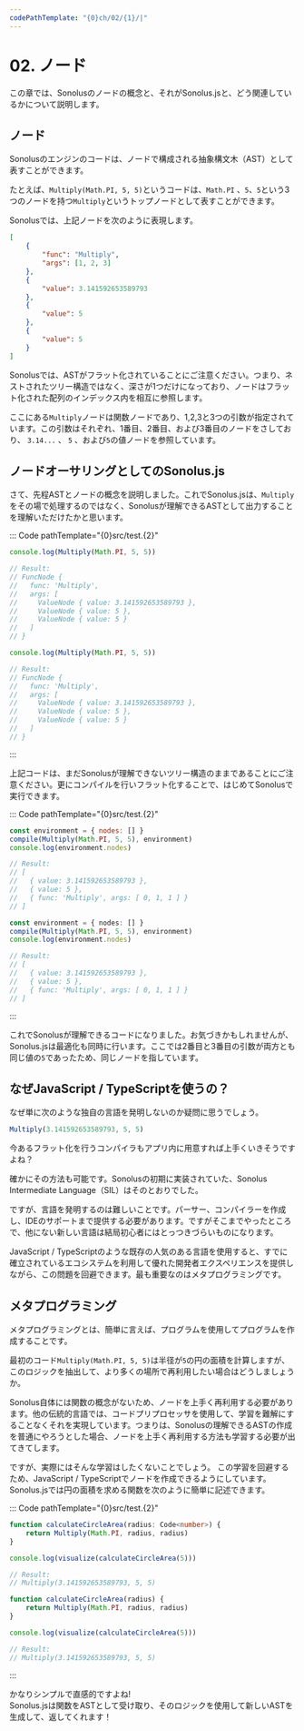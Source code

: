 ```yaml
---
codePathTemplate: "{0}ch/02/{1}/|"
---
```


# 02. ノード

この章では、Sonolusのノードの概念と、それがSonolus.jsと、どう関連しているかについて説明します。

## ノード

Sonolusのエンジンのコードは、ノードで構成される抽象構文木（AST）として表すことができます。

たとえば、`Multiply(Math.PI, 5, 5)`というコードは、`Math.PI` 、`5`、`5`という3つのノードを持つ`Multiply`というトップノードとして表すことができます。

Sonolusでは、上記ノードを次のように表現します。

```json
[
    {
        "func": "Multiply",
        "args": [1, 2, 3]
    },
    {
        "value": 3.141592653589793
    },
    {
        "value": 5
    },
    {
        "value": 5
    }
]
```

Sonolusでは、ASTがフラット化されていることにご注意ください。つまり、ネストされたツリー構造ではなく、深さが1つだけになっており、ノードはフラット化された配列のインデックス内を相互に参照します。

ここにある`Multiply`ノードは関数ノードであり、1,2,3と3つの引数が指定されています。この引数はそれぞれ、1番目、2番目、および3番目のノードをさしており、 `3.14...` 、 `5` 、および`5`の値ノードを参照しています。

## ノードオーサリングとしてのSonolus.js

さて、先程ASTとノードの概念を説明しました。これでSonolus.jsは、`Multiply`をその場で処理するのではなく、Sonolusが理解できるASTとして出力することを理解いただけたかと思います。

::: Code pathTemplate="{0}src/test.{2}"

```ts
console.log(Multiply(Math.PI, 5, 5))

// Result:
// FuncNode {
//   func: 'Multiply',
//   args: [
//     ValueNode { value: 3.141592653589793 },
//     ValueNode { value: 5 },
//     ValueNode { value: 5 }
//   ]
// }
```

```js
console.log(Multiply(Math.PI, 5, 5))

// Result:
// FuncNode {
//   func: 'Multiply',
//   args: [
//     ValueNode { value: 3.141592653589793 },
//     ValueNode { value: 5 },
//     ValueNode { value: 5 }
//   ]
// }
```

:::

上記コードは、まだSonolusが理解できないツリー構造のままであることにご注意ください。更にコンパイルを行いフラット化することで、はじめてSonolusで実行できます。

::: Code pathTemplate="{0}src/test.{2}"

```js
const environment = { nodes: [] }
compile(Multiply(Math.PI, 5, 5), environment)
console.log(environment.nodes)

// Result:
// [
//   { value: 3.141592653589793 },
//   { value: 5 },
//   { func: 'Multiply', args: [ 0, 1, 1 ] }
// ]
```

```ts
const environment = { nodes: [] }
compile(Multiply(Math.PI, 5, 5), environment)
console.log(environment.nodes)

// Result:
// [
//   { value: 3.141592653589793 },
//   { value: 5 },
//   { func: 'Multiply', args: [ 0, 1, 1 ] }
// ]
```

:::

これでSonolusが理解できるコードになりました。お気づきかもしれませんが、Sonolus.jsは最適化も同時に行います。ここでは2番目と3番目の引数が両方とも同じ値の`5`であったため、同じノードを指しています。

## なぜJavaScript / TypeScriptを使うの？

なぜ単に次のような独自の言語を発明しないのか疑問に思うでしょう。

```ts
Multiply(3.141592653589793, 5, 5)
```

今あるフラット化を行うコンパイラもアプリ内に用意すれば上手くいきそうですよね？

確かにその方法も可能です。Sonolusの初期に実装されていた、Sonolus Intermediate Language（SIL）はそのとおりでした。

ですが、言語を発明するのは難しいことです。パーサー、コンパイラーを作成し、IDEのサポートまで提供する必要があります。ですがそこまでやったところで、他にない新しい言語は結局初心者にはとっつきづらいものになります。

JavaScript / TypeScriptのような既存の人気のある言語を使用すると、すでに確立されているエコシステムを利用して優れた開発者エクスペリエンスを提供しながら、この問題を回避できます。最も重要なのはメタプログラミングです。

## メタプログラミング

メタプログラミングとは、簡単に言えば、プログラムを使用してプログラムを作成することです。

最初のコード`Multiply(Math.PI, 5, 5)`は半径が`5`の円の面積を計算しますが、このロジックを抽出して、より多くの場所で再利用したい場合はどうしましょうか。

Sonolus自体には関数の概念がないため、ノードを上手く再利用する必要があります。他の伝統的言語では、コードプリプロセッサを使用して、学習を難解にすることなくそれを実現しています。つまりは、Sonolusの理解できるASTの作成を普通にやろうとした場合、ノードを上手く再利用する方法も学習する必要が出てきてします。

ですが、実際にはそんな学習はしたくないことでしょう。 この学習を回避するため、JavaScript / TypeScriptでノードを作成できるようにしています。<br>Sonolus.jsでは円の面積を求める関数を次のように簡単に記述できます。

::: Code pathTemplate="{0}src/test.{2}"

```ts
function calculateCircleArea(radius: Code<number>) {
    return Multiply(Math.PI, radius, radius)
}

console.log(visualize(calculateCircleArea(5)))

// Result:
// Multiply(3.141592653589793, 5, 5)
```

```js
function calculateCircleArea(radius) {
    return Multiply(Math.PI, radius, radius)
}

console.log(visualize(calculateCircleArea(5)))

// Result:
// Multiply(3.141592653589793, 5, 5)
```

:::

かなりシンプルで直感的ですよね!<br>Sonolus.jsは関数をASTとして受け取り、そのロジックを使用して新しいASTを生成して、返してくれます！

